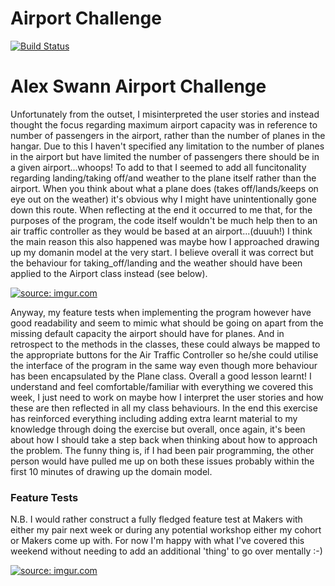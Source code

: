 Airport Challenge
=================
 
[![Build Status](https://travis-ci.org/Alex-Swann/airport_challenge.svg?branch=master)](https://travis-ci.org/Alex-Swann/airport_challenge)

# Alex Swann Airport Challenge

Unfortunately from the outset, I misinterpreted the user stories and instead thought the focus regarding maximum airport capacity was in reference to number of passengers in the airport, rather than the number of planes in the hangar. Due to this I haven't specified any limitation to the number of planes in the airport but have limited the number of passengers there should be in a given airport...whoops! To add to that I seemed to add all funcitonality regarding landing/taking off/and weather to the plane itself rather than the airport. When you think about what a plane does (takes off/lands/keeps on eye out on the weather) it's obvious why I might have unintentionally gone down this route. When reflecting at the end it occurred to me that, for the purposes of the program, the code itself wouldn't be much help then to an air traffic controller as they would be based at an airport...(duuuh!) I think the main reason this also happened was maybe how I approached drawing up my domanin model at the very start. I believe overall it was correct but the behaviour for taking_off/landing and the weather should have been applied to the Airport class instead (see below).

<a href="http://imgur.com/fQrgIqu"><img src="http://i.imgur.com/fQrgIqu.png" title="source: imgur.com" /></a>

Anyway, my feature tests when implementing the program however have good readability and seem to mimic what should be going on apart from the missing default capacity the airport should have for planes. And in retrospect to the methods in the classes, these could always be mapped to the appropriate buttons for the Air Traffic Controller so he/she could utilise the interface of the program in the same way even though more behaviour has been encapsulated by the Plane class. Overall a good lesson learnt! I understand and feel comfortable/familiar with everything we covered this week, I just need to work on maybe how I interpret the user stories and how these are then reflected in all my class behaviours. In the end this exercise has reinforced everything including adding extra learnt material to my knowledge through doing the exercise but overall, once again, it's been about how I should take a step back when thinking about how to approach the problem. The funny thing is, if I had been pair programming, the other person would have pulled me up on both these issues probably within the first 10 minutes of drawing up the domain model.

### Feature Tests
N.B. I would rather construct a fully fledged feature test at Makers with either my pair next week or during any potential workshop either my cohort or Makers come up with. For now I'm happy with what I've covered this weekend without needing to add an additional 'thing' to go over mentally :-)

<a href="http://imgur.com/qsrH0e4"><img src="http://i.imgur.com/qsrH0e4.png" title="source: imgur.com" /></a>
